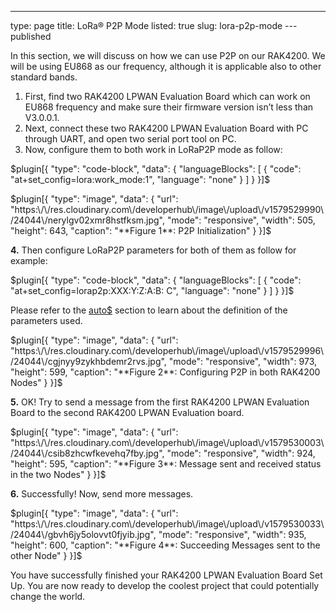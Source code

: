 ---
type: page
title: LoRa® P2P Mode
listed: true
slug: lora-p2p-mode
---published

In this section, we will discuss on how we can use P2P on our RAK4200. We will be using EU868 as our frequency, although it is applicable also to other standard bands.

1. First, find two RAK4200 LPWAN Evaluation Board which can work on EU868 frequency and make sure their firmware version isn’t less than V3.0.0.1.
2. Next, connect these two RAK4200 LPWAN Evaluation Board with PC through UART, and open two serial port tool on PC.
3. Now, configure them to both work in LoRaP2P mode as follow:

$plugin[{
    "type": "code-block",
    "data": {
        "languageBlocks": [
            {
                "code": "at+set_config=lora:work_mode:1",
                "language": "none"
            }
        ]
    }
}]$

$plugin[{
    "type": "image",
    "data": {
        "url": "https:\/\/res.cloudinary.com\/developerhub\/image\/upload\/v1579529990\/24044\/nerylgv02xmr8hstfksm.jpg",
        "mode": "responsive",
        "width": 505,
        "height": 643,
        "caption": "**Figure 1**: P2P Initialization"
    }
}]$

**4.** Then configure LoRaP2P parameters for both of them as follow for example:

$plugin[{
    "type": "code-block",
    "data": {
        "languageBlocks": [
            {
                "code": "at+set_config=lorap2p:XXX:Y:Z:A:B: C",
                "language": "none"
            }
        ]
    }
}]$

Please refer to the [auto$](/rak4200-lora-evaluation-board/configuring-the-rak4200-evaluation-board) section to learn about the definition of the parameters used.

$plugin[{
    "type": "image",
    "data": {
        "url": "https:\/\/res.cloudinary.com\/developerhub\/image\/upload\/v1579529996\/24044\/cgjnyy9zykhbdemr2rvs.jpg",
        "mode": "responsive",
        "width": 973,
        "height": 599,
        "caption": "**Figure 2**: Configuring P2P in both RAK4200 Nodes"
    }
}]$

**5.** OK! Try to send a message from the first RAK4200 LPWAN Evaluation Board  to the second RAK4200 LPWAN Evaluation board.

$plugin[{
    "type": "image",
    "data": {
        "url": "https:\/\/res.cloudinary.com\/developerhub\/image\/upload\/v1579530003\/24044\/csib8zhcwfkevehq7fby.jpg",
        "mode": "responsive",
        "width": 924,
        "height": 595,
        "caption": "**Figure 3**: Message sent and received status in the two Nodes"
    }
}]$

**6.** Successfully! Now, send more messages.

$plugin[{
    "type": "image",
    "data": {
        "url": "https:\/\/res.cloudinary.com\/developerhub\/image\/upload\/v1579530033\/24044\/gbvh6jy5olovvt0fjyib.jpg",
        "mode": "responsive",
        "width": 935,
        "height": 600,
        "caption": "**Figure 4**: Succeeding Messages sent to the other Node"
    }
}]$

You have successfully finished your RAK4200 LPWAN Evaluation Board Set Up. You are now ready to develop the coolest project that could potentially change the world.

